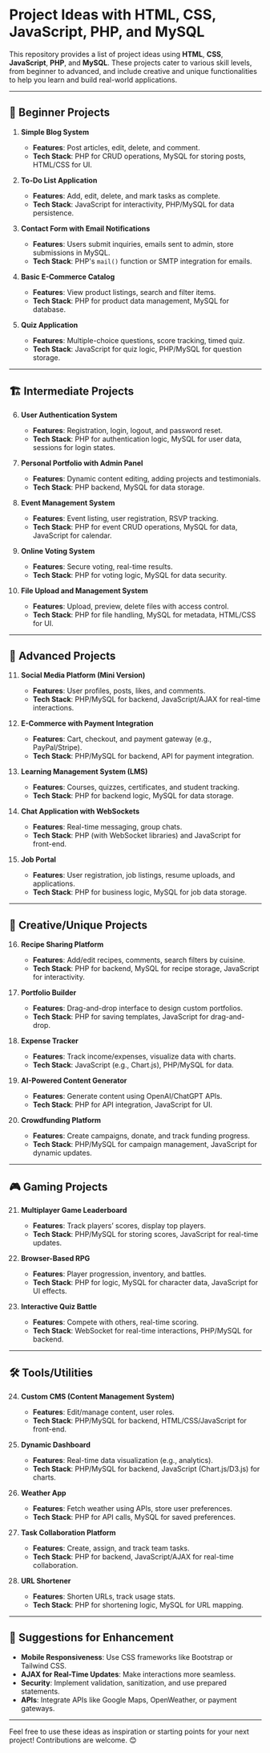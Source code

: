 # Project Ideas with HTML, CSS, JavaScript, PHP, and MySQL

This repository provides a list of project ideas using **HTML**, **CSS**, **JavaScript**, **PHP**, and **MySQL**. These projects cater to various skill levels, from beginner to advanced, and include creative and unique functionalities to help you learn and build real-world applications.

---

## 📘 Beginner Projects
1. **Simple Blog System**
   - **Features**: Post articles, edit, delete, and comment.
   - **Tech Stack**: PHP for CRUD operations, MySQL for storing posts, HTML/CSS for UI.

2. **To-Do List Application**
   - **Features**: Add, edit, delete, and mark tasks as complete.
   - **Tech Stack**: JavaScript for interactivity, PHP/MySQL for data persistence.

3. **Contact Form with Email Notifications**
   - **Features**: Users submit inquiries, emails sent to admin, store submissions in MySQL.
   - **Tech Stack**: PHP's `mail()` function or SMTP integration for emails.

4. **Basic E-Commerce Catalog**
   - **Features**: View product listings, search and filter items.
   - **Tech Stack**: PHP for product data management, MySQL for database.

5. **Quiz Application**
   - **Features**: Multiple-choice questions, score tracking, timed quiz.
   - **Tech Stack**: JavaScript for quiz logic, PHP/MySQL for question storage.

---

## 🏗️ Intermediate Projects
6. **User Authentication System**
   - **Features**: Registration, login, logout, and password reset.
   - **Tech Stack**: PHP for authentication logic, MySQL for user data, sessions for login states.

7. **Personal Portfolio with Admin Panel**
   - **Features**: Dynamic content editing, adding projects and testimonials.
   - **Tech Stack**: PHP backend, MySQL for data storage.

8. **Event Management System**
   - **Features**: Event listing, user registration, RSVP tracking.
   - **Tech Stack**: PHP for event CRUD operations, MySQL for data, JavaScript for calendar.

9. **Online Voting System**
   - **Features**: Secure voting, real-time results.
   - **Tech Stack**: PHP for voting logic, MySQL for data security.

10. **File Upload and Management System**
    - **Features**: Upload, preview, delete files with access control.
    - **Tech Stack**: PHP for file handling, MySQL for metadata, HTML/CSS for UI.

---

## 🚀 Advanced Projects
11. **Social Media Platform (Mini Version)**
    - **Features**: User profiles, posts, likes, and comments.
    - **Tech Stack**: PHP/MySQL for backend, JavaScript/AJAX for real-time interactions.

12. **E-Commerce with Payment Integration**
    - **Features**: Cart, checkout, and payment gateway (e.g., PayPal/Stripe).
    - **Tech Stack**: PHP/MySQL for backend, API for payment integration.

13. **Learning Management System (LMS)**
    - **Features**: Courses, quizzes, certificates, and student tracking.
    - **Tech Stack**: PHP for backend logic, MySQL for data storage.

14. **Chat Application with WebSockets**
    - **Features**: Real-time messaging, group chats.
    - **Tech Stack**: PHP (with WebSocket libraries) and JavaScript for front-end.

15. **Job Portal**
    - **Features**: User registration, job listings, resume uploads, and applications.
    - **Tech Stack**: PHP for business logic, MySQL for job data storage.

---

## 🎨 Creative/Unique Projects
16. **Recipe Sharing Platform**
    - **Features**: Add/edit recipes, comments, search filters by cuisine.
    - **Tech Stack**: PHP for backend, MySQL for recipe storage, JavaScript for interactivity.

17. **Portfolio Builder**
    - **Features**: Drag-and-drop interface to design custom portfolios.
    - **Tech Stack**: PHP for saving templates, JavaScript for drag-and-drop.

18. **Expense Tracker**
    - **Features**: Track income/expenses, visualize data with charts.
    - **Tech Stack**: JavaScript (e.g., Chart.js), PHP/MySQL for data.

19. **AI-Powered Content Generator**
    - **Features**: Generate content using OpenAI/ChatGPT APIs.
    - **Tech Stack**: PHP for API integration, JavaScript for UI.

20. **Crowdfunding Platform**
    - **Features**: Create campaigns, donate, and track funding progress.
    - **Tech Stack**: PHP/MySQL for campaign management, JavaScript for dynamic updates.

---

## 🎮 Gaming Projects
21. **Multiplayer Game Leaderboard**
    - **Features**: Track players’ scores, display top players.
    - **Tech Stack**: PHP/MySQL for storing scores, JavaScript for real-time updates.

22. **Browser-Based RPG**
    - **Features**: Player progression, inventory, and battles.
    - **Tech Stack**: PHP for logic, MySQL for character data, JavaScript for UI effects.

23. **Interactive Quiz Battle**
    - **Features**: Compete with others, real-time scoring.
    - **Tech Stack**: WebSocket for real-time interactions, PHP/MySQL for backend.

---

## 🛠️ Tools/Utilities
24. **Custom CMS (Content Management System)**
    - **Features**: Edit/manage content, user roles.
    - **Tech Stack**: PHP/MySQL for backend, HTML/CSS/JavaScript for front-end.

25. **Dynamic Dashboard**
    - **Features**: Real-time data visualization (e.g., analytics).
    - **Tech Stack**: PHP/MySQL for backend, JavaScript (Chart.js/D3.js) for charts.

26. **Weather App**
    - **Features**: Fetch weather using APIs, store user preferences.
    - **Tech Stack**: PHP for API calls, MySQL for saved preferences.

27. **Task Collaboration Platform**
    - **Features**: Create, assign, and track team tasks.
    - **Tech Stack**: PHP for backend, JavaScript/AJAX for real-time collaboration.

28. **URL Shortener**
    - **Features**: Shorten URLs, track usage stats.
    - **Tech Stack**: PHP for shortening logic, MySQL for URL mapping.

---

## 🌟 Suggestions for Enhancement
- **Mobile Responsiveness**: Use CSS frameworks like Bootstrap or Tailwind CSS.
- **AJAX for Real-Time Updates**: Make interactions more seamless.
- **Security**: Implement validation, sanitization, and use prepared statements.
- **APIs**: Integrate APIs like Google Maps, OpenWeather, or payment gateways.

---

Feel free to use these ideas as inspiration or starting points for your next project! Contributions are welcome. 😊
